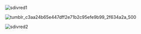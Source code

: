 
![sdivred1](https://github.com/user-attachments/assets/bfd803f9-ae5e-4796-bb70-3c52ba142706)




![tumblr_c3aa24b65e447dff2e71b2c95efe9b99_2f634a2a_500](https://github.com/user-attachments/assets/4964bbd6-2899-4028-8cf3-143f431c8494)


![sdivred2](https://github.com/user-attachments/assets/ccdf250e-fc5e-4485-856d-2d614bc63aa0)









         
